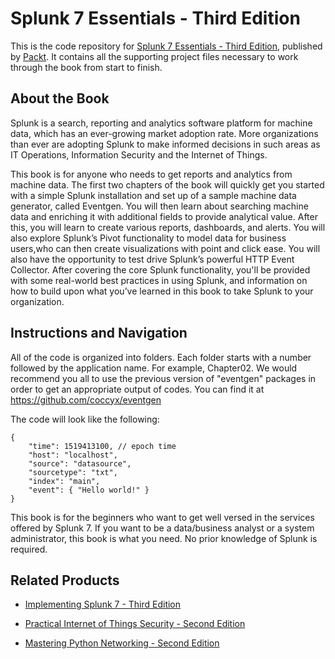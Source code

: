 # Splunk 7 Essentials - Third Edition
This is the code repository for [Splunk 7 Essentials - Third Edition](https://www.packtpub.com/big-data-and-business-intelligence/splunk-7-essentials-third-edition?utm_source=github&utm_medium=repository&utm_campaign=9781788839112), published by [Packt](https://www.packtpub.com/?utm_source=github). It contains all the supporting project files necessary to work through the book from start to finish.
## About the Book
Splunk is a search, reporting and analytics software platform for machine data, which has an ever-growing market adoption rate. More organizations than ever are adopting Splunk to make informed decisions in such areas as IT Operations, Information Security and the Internet of Things.

This book is for anyone who needs to get reports and analytics from machine data. The first two chapters of the book will quickly get you started with a simple Splunk installation and set up of a sample machine data generator, called Eventgen. You will then learn about searching machine data and enriching it with additional fields to provide analytical value. After this, you will learn to create various reports, dashboards, and alerts. You will also explore Splunk’s Pivot functionality to model data for business users,who can then create visualizations with point and click ease. You will also have the opportunity to test drive Splunk’s powerful HTTP Event Collector. After covering the core Splunk functionality, you'll be provided with some real-world best practices in using Splunk, and information on how to build upon what you’ve learned in this book to take Splunk to your organization.


## Instructions and Navigation
All of the code is organized into folders. Each folder starts with a number followed by the application name. For example, Chapter02.
We would recommend you all to use the previous version of "eventgen" packages in order to get an appropriate output of codes. You can find it at https://github.com/coccyx/eventgen


The code will look like the following:
```
{
    "time": 1519413100, // epoch time
    "host": "localhost",
    "source": "datasource",
    "sourcetype": "txt",
    "index": "main",
    "event": { "Hello world!" }
}
```

This book is for the beginners who want to get well versed in the services offered by Splunk 7. If you want to be a data/business analyst or a system administrator, this book is what you need. No prior knowledge of Splunk is required.

## Related Products
* [Implementing Splunk 7 - Third Edition](https://www.packtpub.com/big-data-and-business-intelligence/implementing-splunk-7-third-edition?utm_source=github&utm_medium=repository&utm_campaign=9781788836289)

* [Practical Internet of Things Security - Second Edition](https://www.packtpub.com/hardware-and-creative/practical-internet-things-security-second-edition?utm_source=github&utm_medium=repository&utm_campaign=9781788625821)

* [Mastering Python Networking - Second Edition](https://www.packtpub.com/networking-and-servers/mastering-python-networking-second-edition?utm_source=github&utm_medium=repository&utm_campaign=9781789135992)

